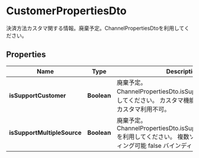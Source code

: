 

# CustomerPropertiesDto

決済方法カスタマ関する情報。廃棄予定。ChannelPropertiesDtoを利用してください。 

## Properties

| Name | Type | Description | Notes |
|------------ | ------------- | ------------- | -------------|
|**isSupportCustomer** | **Boolean** | 廃棄予定。ChannelPropertiesDto.isSupportSourceを利用してください。 カスタマ機能 true 利用可能 false カスタマ利用不可。  |  [optional] |
|**isSupportMultipleSource** | **Boolean** | 廃棄予定。ChannelPropertiesDto.isSupportMultipleSourceを利用してください。 複数ソース true バインディング可能 false バインディング不可  |  [optional] |



